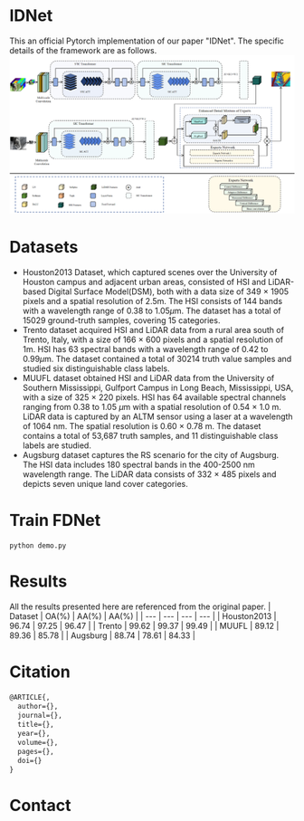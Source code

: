 # IDNet
This an official Pytorch implementation of our paper "IDNet". The specific details of the framework are as follows.
![image](https://github.com/ZhaoYuQing01/IDNet/blob/main/figure/IDNet.png)
# Datasets
* Houston2013 Dataset, which captured scenes over the University of Houston campus and adjacent urban areas, consisted of HSI and LiDAR-based Digital Surface Model(DSM), both with a data size of 349 × 1905 pixels and a spatial resolution of 2.5m. The HSI consists of 144 bands with a wavelength range of 0.38 to 1.05$\mu$m. The dataset has a total of 15029 ground-truth samples, covering 15 categories.
* Trento dataset acquired HSI and LiDAR data from a rural area south of Trento, Italy, with a size of 166 × 600 pixels and a spatial resolution of 1m. HSI has 63 spectral bands with a wavelength range of 0.42 to 0.99$\mu$m. The dataset contained a total of 30214 truth value samples and studied six distinguishable class labels.
* MUUFL dataset obtained HSI and LiDAR data from the University of Southern Mississippi, Gulfport Campus in Long Beach, Mississippi, USA, with a size of 325 × 220 pixels. HSI has 64 available spectral channels ranging from 0.38 to 1.05 $\mu$m with a spatial resolution of 0.54 × 1.0 m. LiDAR data is captured by an ALTM sensor using a laser at a wavelength of 1064 nm. The spatial resolution is 0.60 × 0.78 m. The dataset contains a total of 53,687 truth samples, and 11 distinguishable class labels are studied.
* Augsburg dataset captures the RS scenario for the city of Augsburg. The HSI data includes 180 spectral bands in the 400-2500 nm wavelength range. The LiDAR data consists of 332 × 485 pixels and depicts seven unique land cover categories.
# Train FDNet
 ```
python demo.py
```
# Results
All the results presented here are referenced from the original paper.
| Dataset | OA(%) | AA(%) | AA(%) |
| --- | --- | --- | --- |
| Houston2013 | 96.74 | 97.25 | 96.47 |
| Trento | 99.62 | 99.37 | 99.49 |
| MUUFL | 89.12 | 89.36 | 85.78 |
| Augsburg | 88.74 | 78.61 | 84.33 |
# Citation
```
@ARTICLE{,
  author={},
  journal={},
  title={},
  year={},
  volume={},
  pages={},
  doi={}
}
```
# Contact

